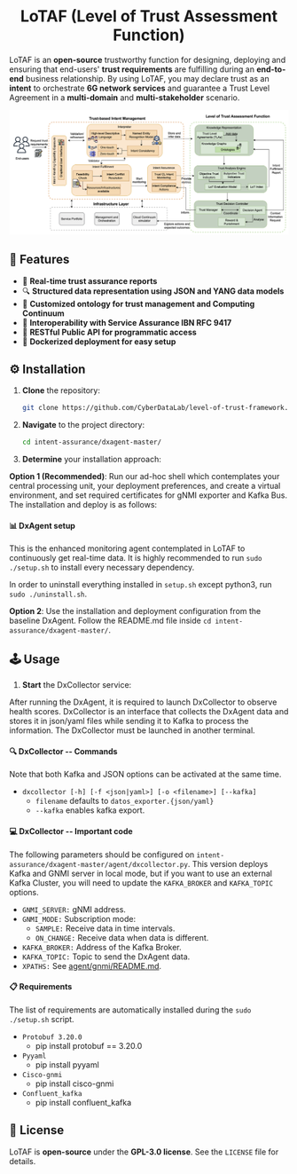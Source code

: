 <h1 align="center">LoTAF (Level of Trust Assessment Function)</h1>

LoTAF is an **open-source** trustworthy function for designing, deploying and ensuring that end-users' **trust requirements** are fulfilling during an **end-to-end** business relationship. By using LoTAF, you may declare trust as an **intent** to orchestrate **6G network services** and guarantee a Trust Level Agreement in a **multi-domain** and **multi-stakeholder** scenario. 

![Framework](https://github.com/CyberDataLab/level-of-trust-framework/blob/main/LoT_architecture.png)

## 🔧 Features

- 📡 **Real-time trust assurance reports**  
- 🔍 **Structured data representation using JSON and YANG data models**  
- 🧠 **Customized ontology for trust management and Computing Continuum**  
- 🔗 **Interoperability with Service Assurance IBN RFC 9417**  
- 🚀 **RESTful Public API for programmatic access**  
- 🐳 **Dockerized deployment for easy setup**  

## ⚙️ Installation

1. **Clone** the repository:
   ```bash
   git clone https://github.com/CyberDataLab/level-of-trust-framework.git

2. **Navigate** to the project directory:
    ```bash
    cd intent-assurance/dxagent-master/

3. **Determine** your installation approach:

**Option 1 (Recommended)**: Run our ad-hoc shell which contemplates your central processing unit, your deployment preferences, and create a virtual environment, and set required certificates for gNMI exporter and Kafka Bus. The installation and deploy is as follows:

#### 📊 DxAgent setup

This is the enhanced monitoring agent contemplated in LoTAF to continuously get real-time data. It is highly recommended to run `sudo ./setup.sh` to install every necessary dependency.

In order to uninstall everything installed in `setup.sh` except python3, run `sudo ./uninstall.sh`.

**Option 2**: Use the installation and deployment configuration from the baseline DxAgent. Follow the README.md file inside `cd intent-assurance/dxagent-master/`.

## 🕹️ Usage

1. **Start** the DxCollector service:

After running the DxAgent, it is required to launch DxCollector to observe health scores. DxCollector is an interface that collects the DxAgent data and stores it in json/yaml files while sending it to Kafka to process the information. The DxCollector must be launched in another terminal.

#### 🔍 DxCollector -- Commands

Note that both Kafka and JSON options can be activated at the same time.

* `dxcollector [-h] [-f <json|yaml>] [-o <filename>] [--kafka]`
   * `filename` defaults to `datos_exporter.{json/yaml}` 
   * `--kafka` enables kafka export.

#### 💻 DxCollector -- Important code

The following parameters should be configured on `intent-assurance/dxagent-master/agent/dxcollector.py`. This version deploys Kafka and GNMI server in local mode, but if you want to use an external Kafka Cluster, you will need to update the `KAFKA_BROKER` and `KAFKA_TOPIC` options.

* `GNMI_SERVER:` gNMI address.
* `GNMI_MODE:` Subscription mode:
   * `SAMPLE:` Receive data in time intervals.
   * `ON_CHANGE:` Receive data when data is different.
* `KAFKA_BROKER:` Address of the Kafka Broker.
* `KAFKA_TOPIC:` Topic to send the DxAgent data. 
* `XPATHS:` See [agent/gnmi/README.md](https://github.com/ekorian/dxagent/tree/master/agent/gnmi).

#### 📋 Requirements
The list of requirements are automatically installed during the `sudo ./setup.sh` script.

* `Protobuf 3.20.0`
   * pip install protobuf == 3.20.0
* `Pyyaml`  
   * pip install pyyaml
* `Cisco-gnmi`
   * pip install cisco-gnmi
* `Confluent_kafka`
   * pip install confluent_kafka

## 📜 License

LoTAF is **open-source** under the **GPL-3.0 license**. See the `LICENSE` file for details.


